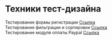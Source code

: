 # Техники тест-дизайна  
Тестирование формы регистрации
[Ссылка](https://docs.google.com/spreadsheets/d/15zDzY7VhWb6csxGSNxdpoK5BiKlIOWCET_YZ_ojqBz0/edit?usp=sharing)  
Тестирование фильтрации и сортировки
[Ссылка](https://docs.google.com/spreadsheets/d/1-e79-HF80mshllfiS8kVLbHlxzQDzekpZcki1wYRVbw/edit?usp=sharing)  
Тестирование модуля оплаты Paypal
[Ссылка](https://docs.google.com/spreadsheets/d/1aCBfvlA3LtB28PNOhyunJdmZJY8gAEAKqIy7pCxkCJE/edit?usp=sharing)

